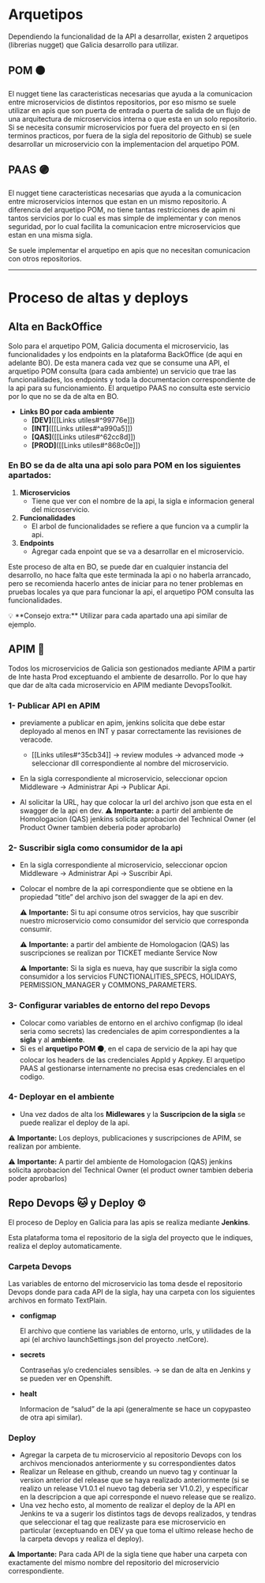 # Arquetipos

Dependiendo la funcionalidad de la API a desarrollar, existen 2 arquetipos (librerias nugget) que Galicia desarrollo para utilizar.

## POM 🟠

El nugget tiene las caracteristicas necesarias que ayuda a la comunicacion entre microservicios de distintos repositorios, por eso mismo se suele utilizar en apis que son puerta de entrada o puerta de salida de un flujo de una arquitectura de microservicios interna o que esta en un solo repositorio. Si se necesita consumir microservicios por fuera del proyecto en si (en terminos practicos, por fuera de la sigla del repositorio de Github) se suele desarrollar un microservicio con la implementacion del arquetipo POM.

## PAAS 🟣

El nugget tiene caracteristicas necesarias que ayuda a la comunicacion entre microservicios internos que estan en un mismo repositorio. A diferencia del arquetipo POM, no tiene tantas restricciones de apim ni tantos servicios por lo cual es mas simple de implementar y con menos seguridad, por lo cual facilita la comunicacion entre microservicios que estan en una misma sigla.

Se suele implementar el arquetipo en apis que no necesitan comunicacion con otros repositorios.

---

# Proceso de altas y deploys

## Alta en BackOffice

Solo para el arquetipo POM, Galicia documenta el microservicio, las funcionalidades y los endpoints en la plataforma BackOffice (de aqui en adelante BO). De esta manera cada vez que se consume una API, el arquetipo POM consulta (para cada ambiente) un servicio que trae las funcionalidades, los endpoints y toda la documentacion correspondiente de la api para su funcionamiento. El arquetipo PAAS no consulta este servicio por lo que no se da de alta en BO.

- **Links BO por cada ambiente**
    - **[DEV]**([[Links utiles#^99776e]])
    - **[INT]**([[Links utiles#^a990a5]])
    - **[QAS]**([[Links utiles#^62cc8d]])
    - **[PROD]**([[Links utiles#^868c0e]])

### En BO se da de alta una api solo para POM en los siguientes apartados:

1. **Microservicios**
    - Tiene que ver con el nombre de la api, la sigla e informacion general del microservicio.
2. **Funcionalidades**
    - El arbol de funcionalidades se refiere a que funcion va a cumplir la api.
3. **Endpoints**
    - Agregar cada enpoint que se va a desarrollar en el microservicio.

Este proceso de alta en BO, se puede dar en cualquier instancia del desarrollo, no hace falta que este terminada la api o no haberla arrancado, pero se recomienda hacerlo antes de iniciar para no tener problemas en pruebas locales ya que para funcionar la api, el arquetipo POM consulta las funcionalidades.

<aside> 💡 **Consejo extra:** Utilizar para cada apartado una api similar de ejemplo.

</aside>

## APIM 🔐

Todos los microservicios de Galicia son gestionados mediante APIM a partir de Inte hasta Prod exceptuando el ambiente de desarrollo. Por lo que hay que dar de alta cada microservicio en APIM mediante DevopsToolkit.

### 1- Publicar API en APIM

- previamente a publicar en apim, jenkins solicita que debe estar deployado al menos en INT y pasar correctamente las revisiones de veracode.
    
    - [[Links utiles#^35cb34]] → review modules → advanced mode → seleccionar dll correspondiente al nombre del microservicio.
- En la sigla correspondiente al microservicio, seleccionar opcion Middleware → Administrar Api → Publicar Api.
    
- Al solicitar la URL, hay que colocar la url del archivo json que esta en el swagger de la api en dev.
    ⚠️ **Importante:** a partir del ambiente de Homologacion (QAS) jenkins solicita aprobacion del Technical Owner (el Product Owner tambien deberia poder aprobarlo)
    

### 2- Suscribir sigla como consumidor de la api

- En la sigla correspondiente al microservicio, seleccionar opcion Middleware → Administrar Api → Suscribir Api.
    
- Colocar el nombre de la api correspondiente que se obtiene en la propiedad ”title” del archivo json del swagger de la api en dev.
    
	⚠️ **Importante:** Si tu api consume otros servicios, hay que suscribir nuestro microservicio como consumidor del servicio que corresponda consumir.
	
    ⚠️ **Importante:** a partir del ambiente de Homologacion (QAS) las suscripciones se realizan por TICKET mediante Service Now
    
    ⚠️ **Importante:** Si la sigla es nueva, hay que suscribir la sigla como consumidor a los servicios FUNCTIONALITIES_SPECS, HOLIDAYS, PERMISSION_MANAGER y COMMONS_PARAMETERS.
### 3- Configurar variables de entorno del repo Devops

- Colocar como variables de entorno en el archivo configmap (lo ideal seria como secrets) las credenciales de apim correspondientes a la **sigla** y al **ambiente**.
- Si es el **arquetipo POM 🟠**, en el capa de servicio de la api hay que colocar los headers de las credenciales AppId y Appkey. El arquetipo PAAS al gestionarse internamente no precisa esas credenciales en el codigo.

### 4- Deployar en el ambiente

- Una vez dados de alta los **Midlewares** y la **Suscripcion de la sigla** se puede realizar el deploy de la api.

⚠️ **Importante:** Los deploys, publicaciones y suscripciones de APIM, se realizan por ambiente.

⚠️ **Importante:** A partir del ambiente de Homologacion (QAS) jenkins solicita aprobacion del Technical Owner (el product owner tambien deberia poder aprobarlos)

## Repo Devops 🐱 y Deploy ⚙️

El proceso de Deploy en Galicia para las apis se realiza mediante **Jenkins**.

Esta plataforma toma el repositorio de la sigla del proyecto que le indiques, realiza el deploy automaticamente.

### Carpeta Devops

Las variables de entorno del microservicio las toma desde el repositorio Devops donde para cada API de la sigla, hay una carpeta con los siguientes archivos en formato TextPlain.

- **configmap**
    
    El archivo que contiene las variables de entorno, urls, y utilidades de la api (el archivo launchSettings.json del proyecto .netCore).
    
- **secrets**
    
    Contraseñas y/o credenciales sensibles. → se dan de alta en Jenkins y se pueden ver en Openshift.
    
- **healt**
    
    Informacion de “salud” de la api (generalmente se hace un copypasteo de otra api similar).
    

### Deploy

- Agregar la carpeta de tu microservicio al repositorio Devops con los archivos mencionados anteriormente y su correspondientes datos
- Realizar un Release en github, creando un nuevo tag y continuar la version anterior del release que se haya realizado anteriormente (si se realizo un release V1.0.1 el nuevo tag deberia ser V1.0.2), y especificar en la descripcion a que api corresponde el nuevo release que se realizo.
- Una vez hecho esto, al momento de realizar el deploy de la API en Jenkins te va a sugerir los distintos tags de devops realizados, y tendras que seleccionar el tag que realizaste para ese microservicio en particular (exceptuando en DEV ya que toma el ultimo release hecho de la carpeta devops y realiza el deploy).

⚠️ **Importante:** Para cada API de la sigla tiene que haber una carpeta con exactamente del mismo nombre del repositorio del microservicio correspondiente.